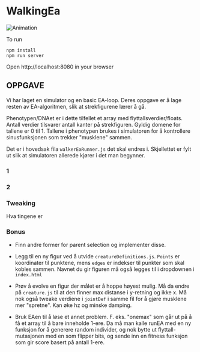 WalkingEa
=========

![Animation](http://i.imgur.com/yy7HWTG.gif)


To run

```
npm install
npm run server
```

Open http://localhost:8080 in your browser


OPPGAVE
-------

Vi har laget en simulator og en basic EA-loop.
Deres oppgave er å lage resten av EA-algoritmen, slik
at strekfigurene lærer å gå.

Phenotypen/DNAet er i dette tilfellet et array med flyttallsverdier/floats.
Antall verdier tilsvarer antall kanter på strekfiguren. Gyldig domene for tallene er 0 til 1.
Tallene i phenotypen brukes i simulatoren for å kontrollere sinusfunksjonen som trekker "musklene" sammen.


Det er i hovedsak fila `walkerEaRunner.js` det skal endres i. Skjellettet er fylt ut slik at simulatoren allerede kjører i det man begynner.

### 1


### 2

### Tweaking
Hva tingene er

### Bonus

* Finn andre former for parent selection og implementer disse.

* Legg til en ny figur ved å utvide `creatureDefinitions.js`. `Points` er koordinater til punktene, mens `edges` er indekser til punkter som skal kobles sammen. 
Navnet du gir figuren må også legges til i dropdownen i `index.html`

* Prøv å evolve en figur der målet er å hoppe høyest mulig. Må da endre på `creature.js` til at den finner max distanse i y-retning og ikke x.
Må nok også tweake verdiene i `jointDef` i samme fil for å gjøre musklene mer "spretne". Kan øke hz og minske damping.

* Bruk EAen til å løse et annet problem. F. eks. "onemax" som går ut på å få et array til å bare inneholde 1-ere. 
Da må man kalle runEA med en ny funksjon for å generere random individer, og nok bytte ut flyttall-mutasjonen med en som flipper bits, og sende inn en
fitness funksjon som gir score basert på antall 1-ere.
